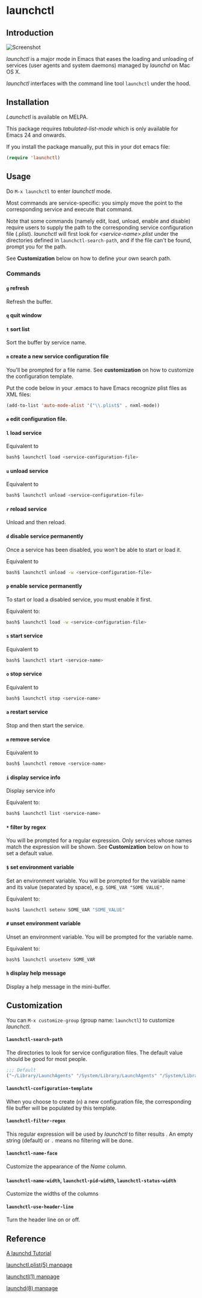 # launchctl

## Introduction

![Screenshot](https://raw.githubusercontent.com/pekingduck/launchctl-el/master/screen.png)

*launchctl* is a major mode in Emacs that eases the loading and unloading of
services (user agents and system daemons) managed by *launchd* on Mac OS X.

*launchctl* interfaces with the command line tool `launchctl` under the hood.

## Installation
*Launchctl* is available on MELPA.

This package requires *tabulated-list-mode* which is only available for Emacs 24
and onwards.

If you install the package manually, put this in your dot emacs file:
```el
(require 'launchctl)
```

## Usage

Do `M-x launchctl` to enter *launchctl* mode.

Most commands are service-specific: you simply move the point to the corresponding
service and execute that command.

Note that some commands (namely edit, load, unload, enable and disable) require
users to supply the path to the corresponding service configuration file
(.plist).  *launchctl* will first look for *&lt;service-name&gt;.plist*
under the directories defined in ```launchctl-search-path```, and if the file
can't be found, prompt you for the path.

See **Customization** below on how to define your own search path.

### Commands
#### `g` **refresh**

Refresh the buffer.

#### `q` **quit window**

#### `t` **sort list**

Sort the buffer by service name.

#### `n` **create a new service configuration file**

You'll be prompted for a file name. See **customization** on how to customize the
configuration template.

Put the code below in your .emacs to have Emacs recognize plist files as XML files:

```el
(add-to-list 'auto-mode-alist '("\\.plist$" . nxml-mode))
```

#### `e` **edit configuration file.**

#### `l` **load service**

Equivalent to

```sh
bash$ launchctl load <service-configuration-file>
```

#### `u` **unload service**

Equivalent to

```sh
bash$ launchctl unload <service-configuration-file>
```

#### `r` **reload service**

Unload and then reload.

#### `d` **disable service permanently**

Once a service has been disabled, you won't be able to start or load it.

Equivalent to

```sh
bash$ launchctl unload -w <service-configuration-file>
```

#### `p` **enable service permanently**

To start or load a disabled service, you must enable it first.

Equivalent to:

```sh
bash$ launchctl load -w <service-configuration-file>
```

#### `s` **start service**

Equivalent to

```sh
bash$ launchctl start <service-name>
```

#### `o` **stop service**

Equivalent to

```sh
bash$ launchctl stop <service-name>
```

#### `a` **restart service**

Stop and then start the service.

#### `m` **remove service**

Equivalent to

```sh
bash$ launchctl remove <service-name>
```

#### `i` **display service info**

Display service info

Equivalent to:

```sh
bash$ launchctl list <service-name>
```

#### `*` **filter by regex**

You will be prompted for a regular expression. Only services whose names match
the expression will be shown.  See **Customization** below on how to set a
default value.

#### `$` **set environment variable**

Set an environment variable. You will be prompted for the variable name and its
value (separated by space), e.g. `SOME_VAR "SOME VALUE"`.

Equivalent to:

```sh
bash$ launchctl setenv SOME_VAR "SOME_VALUE"
```

#### `#` **unset environment variable**

Unset an environment variable. You will be prompted for the variable name.

Equivalent to:

```sh
bash$ launchctl unsetenv SOME_VAR
```

#### `h` **display help message**

Display a help message in the mini-buffer.

## Customization
You can `M-x customize-group` (group name: `launchctl`) to
customize *launchctl*.

#### `launchctl-search-path`

The directories to look for service configuration files. The default value
should be good for most people.

```el
;;; Default
("~/Library/LaunchAgents" "/System/Library/LaunchAgents" "/System/Library/LaunchDaemons")
```

#### `launchctl-configuration-template`

When you choose to create (`n`) a new configuration file, the corresponding
file buffer will be populated by this template.

#### `launchctl-filter-regex`

This regular expression will be used by *launchctl* to filter results . An
empty string (default) or `.` means no filtering will be done.

#### `launchctl-name-face`

Customize the appearance of the *Name* column.

#### `launchctl-name-width`, `launchctl-pid-width`, `launchctl-status-width`

Customize the widths of the columns

#### `launchctl-use-header-line`

Turn the header line on or off.

## Reference
[A launchd Tutorial](http://launchd.info/)

[launchctl.plist(5) manpage](https://developer.apple.com/library/mac/documentation/Darwin/Reference/ManPages/man5/launchd.plist.5.html)

[launchctl(1) manpage](https://developer.apple.com/library/mac/documentation/Darwin/Reference/ManPages/man1/launchctl.1.html#//apple_ref/doc/man/1/launchctl)

[launchd(8) manpage](https://developer.apple.com/library/mac/documentation/Darwin/Reference/ManPages/man8/launchd.8.html)
